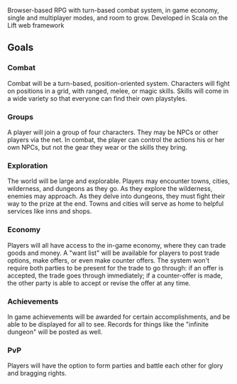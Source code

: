 Browser-based RPG with turn-based combat system, in game economy, single and multiplayer modes, and room to grow. Developed in Scala on the Lift web framework

## Goals ##

### Combat ###
Combat will be a turn-based, position-oriented system. Characters will fight on positions in a grid, with ranged, melee, or magic skills. Skills will come in a wide variety so that everyone can find their own playstyles.

### Groups ###
A player will join a group of four characters. They may be NPCs or other players via the net. In combat, the player can control the actions his or her own NPCs, but not the gear they wear or the skills they bring.

### Exploration ###
The world will be large and explorable. Players may encounter towns, cities, wilderness, and dungeons as they go. As they explore the wilderness, enemies may approach. As they delve into dungeons, they must fight their way to the prize at the end. Towns and cities will serve as home to helpful services like inns and shops.

### Economy ###
Players will all have access to the in-game economy, where they can trade goods and money. A "want list" will be available for players to post trade options, make offers, or even make counter offers. The system won't require both parties to be present for the trade to go through: if an offer is accepted, the trade goes through immediately; if a counter-offer is made, the other party is able to accept or revise the offer at any time.

### Achievements ###
In game achievements will be awarded for certain accomplishments, and be able to be displayed for all to see. Records for things like the "infinite dungeon" will be posted as well.

### PvP ###
Players will have the option to form parties and battle each other for glory and bragging rights.